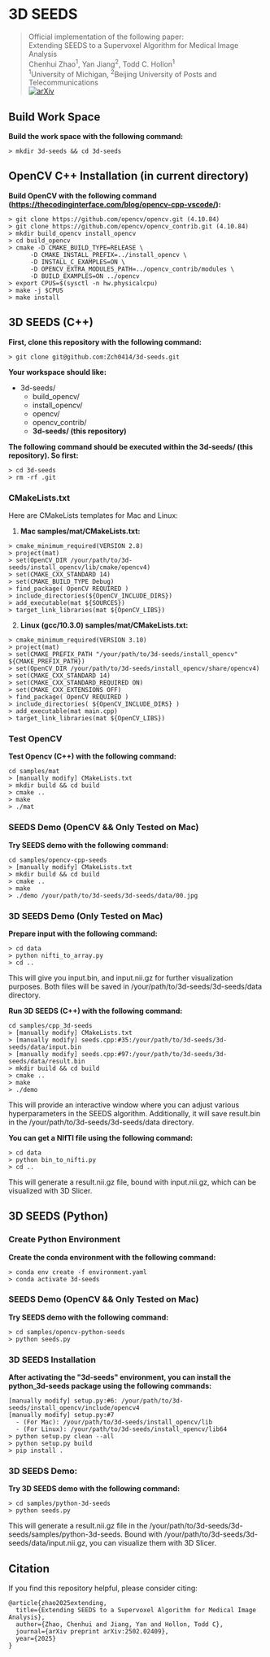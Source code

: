 # 3D SEEDS
> Official implementation of the following paper:\
> Extending SEEDS to a Supervoxel Algorithm for Medical Image Analysis\
> Chenhui Zhao<sup>1</sup>, Yan Jiang<sup>2</sup>, Todd C. Hollon<sup>1</sup>\
> <sup>1</sup>University of Michigan, <sup>2</sup>Beijing University of Posts and Telecommunications\
> [![arXiv](https://img.shields.io/badge/arXiv%20paper-2502.02409-b31b1b.svg)](https://arxiv.org/abs/2502.02409)&nbsp;

## Build Work Space

**Build the work space with the following command:**
```
> mkdir 3d-seeds && cd 3d-seeds
```

## OpenCV C++ Installation (in current directory)

**Build OpenCV with the following command (https://thecodinginterface.com/blog/opencv-cpp-vscode/):**
```
> git clone https://github.com/opencv/opencv.git (4.10.84)
> git clone https://github.com/opencv/opencv_contrib.git (4.10.84)
> mkdir build_opencv install_opencv
> cd build_opencv
> cmake -D CMAKE_BUILD_TYPE=RELEASE \
      -D CMAKE_INSTALL_PREFIX=../install_opencv \
      -D INSTALL_C_EXAMPLES=ON \
      -D OPENCV_EXTRA_MODULES_PATH=../opencv_contrib/modules \
      -D BUILD_EXAMPLES=ON ../opencv
> export CPUS=$(sysctl -n hw.physicalcpu)
> make -j $CPUS
> make install
```

## 3D SEEDS (C++)

**First, clone this repository with the following command:**
```
> git clone git@github.com:Zch0414/3d-seeds.git
```

**Your workspace should like:**
- 3d-seeds/
  - build_opencv/
  - install_opencv/
  - opencv/
  - opencv_contrib/
  - **3d-seeds/ (this repository)**
    
**The following command should be executed within the **3d-seeds/ (this repository)**. So first:**
```
> cd 3d-seeds
> rm -rf .git
```

### CMakeLists.txt

Here are CMakeLists templates for Mac and Linux:

1. **Mac samples/mat/CMakeLists.txt:**
```
> cmake_minimum_required(VERSION 2.8)
> project(mat)
> set(OpenCV_DIR /your/path/to/3d-seeds/install_opencv/lib/cmake/opencv4)
> set(CMAKE_CXX_STANDARD 14)
> set(CMAKE_BUILD_TYPE Debug)
> find_package( OpenCV REQUIRED )
> include_directories(${OpenCV_INCLUDE_DIRS})
> add_executable(mat ${SOURCES})
> target_link_libraries(mat ${OpenCV_LIBS})
```

2. **Linux (gcc/10.3.0) samples/mat/CMakeLists.txt:**
```
> cmake_minimum_required(VERSION 3.10)
> project(mat)
> set(CMAKE_PREFIX_PATH "/your/path/to/3d-seeds/install_opencv" ${CMAKE_PREFIX_PATH})
> set(OpenCV_DIR /your/path/to/3d-seeds/install_opencv/share/opencv4)
> set(CMAKE_CXX_STANDARD 14)
> set(CMAKE_CXX_STANDARD_REQUIRED ON)
> set(CMAKE_CXX_EXTENSIONS OFF)
> find_package( OpenCV REQUIRED )
> include_directories( ${OpenCV_INCLUDE_DIRS} )
> add_executable(mat main.cpp)
> target_link_libraries(mat ${OpenCV_LIBS})
```

### Test OpenCV

**Test Opencv (C++) with the following command:**
```
cd samples/mat
> [manually modify] CMakeLists.txt
> mkdir build && cd build
> cmake ..
> make
> ./mat
```

### SEEDS Demo (OpenCV && Only Tested on Mac)

**Try SEEDS demo with the following command:**
```
cd samples/opencv-cpp-seeds
> [manually modify] CMakeLists.txt
> mkdir build && cd build
> cmake ..
> make
> ./demo /your/path/to/3d-seeds/3d-seeds/data/00.jpg
```

### 3D SEEDS Demo (Only Tested on Mac)

**Prepare input with the following command:**
```
> cd data
> python nifti_to_array.py
> cd ..
```

This will give you input.bin, and input.nii.gz for further visualization purposes. 
Both files will be saved in /your/path/to/3d-seeds/3d-seeds/data directory.

**Run 3D SEEDS (C++) with the following command:**
```
cd samples/cpp_3d-seeds
> [manually modify] CMakeLists.txt
> [manually modify] seeds.cpp:#35:/your/path/to/3d-seeds/3d-seeds/data/input.bin
> [manually modify] seeds.cpp:#97:/your/path/to/3d-seeds/3d-seeds/data/result.bin
> mkdir build && cd build
> cmake ..
> make
> ./demo
```

This will provide an interactive window where you can adjust various hyperparameters in the SEEDS algorithm. 
Additionally, it will save result.bin in the /your/path/to/3d-seeds/3d-seeds/data directory.

**You can get a NIfTI file using the following command:**
```
> cd data
> python bin_to_nifti.py
> cd ..
```

This will generate a result.nii.gz file, bound with input.nii.gz, which can be visualized with 3D Slicer.

## 3D SEEDS (Python)

### Create Python Environment

**Create the conda environment with the following command:**
```
> conda env create -f environment.yaml
> conda activate 3d-seeds
```

### SEEDS Demo (OpenCV && Only Tested on Mac)

**Try SEEDS demo with the following command:**
```
> cd samples/opencv-python-seeds
> python seeds.py
```

### 3D SEEDS Installation

**After activating the "3d-seeds" environment, you can install the python_3d-seeds package using the following commands:**
```
[manually modify] setup.py:#6: /your/path/to/3d-seeds/install_opencv/include/opencv4
[manually modify] setup.py:#7
  - (For Mac): /your/path/to/3d-seeds/install_opencv/lib
  - (For Linux): /your/path/to/3d-seeds/install_opencv/lib64
> python setup.py clean --all
> python setup.py build
> pip install .
```

### 3D SEEDS Demo:

**Try 3D SEEDS demo with the following command:**
```
> cd samples/python-3d-seeds
> python seeds.py
```

This will generate a result.nii.gz file in the /your/path/to/3d-seeds/3d-seeds/samples/python-3d-seeds.
Bound with /your/path/to/3d-seeds/3d-seeds/data/input.nii.gz, you can visualize them with 3D Slicer.

## Citation
If you find this repository helpful, please consider citing:
```
@article{zhao2025extending,
  title={Extending SEEDS to a Supervoxel Algorithm for Medical Image Analysis},
  author={Zhao, Chenhui and Jiang, Yan and Hollon, Todd C},
  journal={arXiv preprint arXiv:2502.02409},
  year={2025}
}
```
